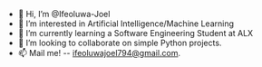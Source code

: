 - 👋 Hi, I’m @Ifeoluwa-Joel
- 👀 I’m interested in Artificial Intelligence/Machine Learning
- 🌱 I’m currently learning a Software Engineering Student at ALX
- 💞️ I’m looking to collaborate on simple Python projects.
- 📫 Mail me! -- ifeoluwajoel794@gmail.com. 

<!---
Ifeoluwa-Joel/Ifeoluwa-Joel is a ✨ special ✨ repository because its `README.md` (this file) appears on your GitHub profile.
You can click the Preview link to take a look at your changes.
--->
